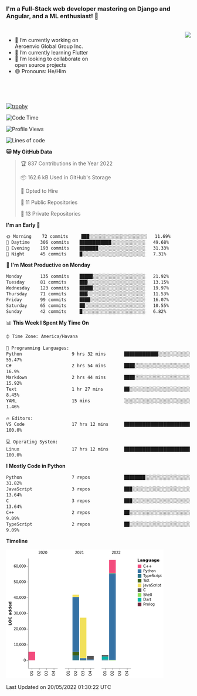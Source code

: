 ### I'm a Full-Stack web developer mastering on Django and Angular, and a ML enthusiast!  👋

<br/>

<img align="right" height="250"  src="https://media1.giphy.com/media/qgQUggAC3Pfv687qPC/giphy.gif?cid=ecf05e470ttfxgsj072btembitu1zn4ti3t3cdyg4jo5b3by&rid=giphy.gif&ct=g" />

 <div style="width:50%">
    <ul>
      <li>🔭 I’m currently working on Aeroenvio Global Group Inc.</li>
      <li>🌱 I’m currently learning Flutter</li>
      <li>👯 I’m looking to collaborate on open source projects</li>
      <li>😄 Pronouns: He/Him</li>
<!--       <li>⚡ Fun fact: I started my first professional project for a company as web dev without knowing any JS </li> -->
    </ul>
  </div>
  
<br/><br/><br/>

[![trophy](https://github-profile-trophy.vercel.app/?username=dfg-98&row=3&column=3&theme=monokai)](https://github.com/ryo-ma/github-profile-trophy)


<!--START_SECTION:waka-->
![Code Time](http://img.shields.io/badge/Code%20Time-207%20hrs%2045%20mins-blue)

![Profile Views](http://img.shields.io/badge/Profile%20Views-5-blue)

![Lines of code](https://img.shields.io/badge/From%20Hello%20World%20I%27ve%20Written-144%20Thousand%20lines%20of%20code-blue)

**🐱 My GitHub Data** 

> 🏆 837 Contributions in the Year 2022
 > 
> 📦 162.6 kB Used in GitHub's Storage 
 > 
> 💼 Opted to Hire
 > 
> 📜 11 Public Repositories 
 > 
> 🔑 13 Private Repositories  
 > 
**I'm an Early 🐤** 

```text
🌞 Morning    72 commits     ███░░░░░░░░░░░░░░░░░░░░░░   11.69% 
🌆 Daytime    306 commits    ████████████░░░░░░░░░░░░░   49.68% 
🌃 Evening    193 commits    ███████░░░░░░░░░░░░░░░░░░   31.33% 
🌙 Night      45 commits     █░░░░░░░░░░░░░░░░░░░░░░░░   7.31%

```
📅 **I'm Most Productive on Monday** 

```text
Monday       135 commits    █████░░░░░░░░░░░░░░░░░░░░   21.92% 
Tuesday      81 commits     ███░░░░░░░░░░░░░░░░░░░░░░   13.15% 
Wednesday    123 commits    █████░░░░░░░░░░░░░░░░░░░░   19.97% 
Thursday     71 commits     ███░░░░░░░░░░░░░░░░░░░░░░   11.53% 
Friday       99 commits     ████░░░░░░░░░░░░░░░░░░░░░   16.07% 
Saturday     65 commits     ██░░░░░░░░░░░░░░░░░░░░░░░   10.55% 
Sunday       42 commits     █░░░░░░░░░░░░░░░░░░░░░░░░   6.82%

```


📊 **This Week I Spent My Time On** 

```text
⌚︎ Time Zone: America/Havana

💬 Programming Languages: 
Python                   9 hrs 32 mins       █████████████░░░░░░░░░░░░   55.47% 
C#                       2 hrs 54 mins       ████░░░░░░░░░░░░░░░░░░░░░   16.9% 
Markdown                 2 hrs 44 mins       ████░░░░░░░░░░░░░░░░░░░░░   15.92% 
Text                     1 hr 27 mins        ██░░░░░░░░░░░░░░░░░░░░░░░   8.45% 
YAML                     15 mins             ░░░░░░░░░░░░░░░░░░░░░░░░░   1.46%

🔥 Editors: 
VS Code                  17 hrs 12 mins      █████████████████████████   100.0%

💻 Operating System: 
Linux                    17 hrs 12 mins      █████████████████████████   100.0%

```

**I Mostly Code in Python** 

```text
Python                   7 repos             ████████░░░░░░░░░░░░░░░░░   31.82% 
JavaScript               3 repos             ███░░░░░░░░░░░░░░░░░░░░░░   13.64% 
C                        3 repos             ███░░░░░░░░░░░░░░░░░░░░░░   13.64% 
C++                      2 repos             ██░░░░░░░░░░░░░░░░░░░░░░░   9.09% 
TypeScript               2 repos             ██░░░░░░░░░░░░░░░░░░░░░░░   9.09%

```


**Timeline**

![Chart not found](https://raw.githubusercontent.com/dfg-98/dfg-98/main/charts/bar_graph.png) 


 Last Updated on 20/05/2022 01:30:22 UTC
<!--END_SECTION:waka-->
